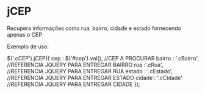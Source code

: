 jCEP
====

Recupera informações como rua, bairro, cidade e estado fornecendo apenas o CEP

Exemplo de uso:

$('.cCEP').jCEP({
	cep : $('#cep').val(), //CEP A PROCURAR
	bairro : '.cBairro', //REFERENCIA JQUERY PARA ENTREGAR BAIRRO
	rua :'.cRua', //REFERENCIA JQUERY PARA ENTREGAR RUA
	estado : '.cEstado', //REFERENCIA JQUERY PARA ENTREGAR ESTADO
	cidade : '.cCidade' //REFERENCIA JQUERY PARA ENTREGAR CIDADE
});
